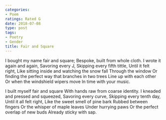 ```yaml
---
categories:
- Poem
ratings: Rated G
date: 2018-07-08
type: post
tags:
- Poetry
- Gender
title: Fair and Square
---
```


<div class="verse">
I bought my name fair and square;
Bespoke, built from whole cloth.
I wrote it again and again,
Savoring every J,
Skipping every fifth tittle,
Until it felt right,
Like sitting inside and watching the snow fall
    Through the window
Or finding the perfect way that branches in two trees
    Line up with each other
Or when the windshield wipers move
    In time with your music.

I built myself fair and square
With hands raw from coarse identity.
I kneaded and pressed and squeezed,
Savoring every curve,
Skipping every tenth day,
Until it all felt right,
Like the sweet smell of pine bark
    Rubbed between fingers
Or the whisper of maple leaves
    Under hurrying paws
Or the perfect overlap of new buds
    Already sticky with sap.
</div>
